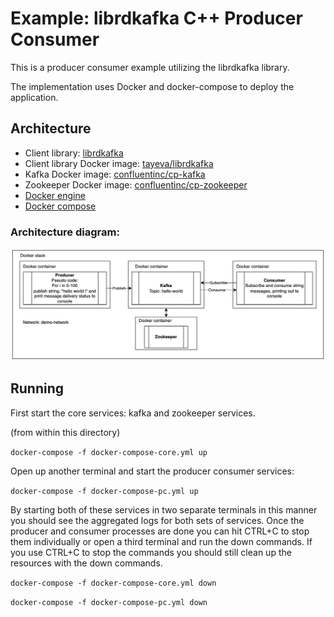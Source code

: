 # Example: librdkafka C++ Producer Consumer

This is a producer consumer example utilizing the librdkafka library. 

The implementation uses Docker and docker-compose to deploy the application.

## Architecture

- Client library: [librdkafka](https://github.com/confluentinc/librdkafka)
- Client library Docker image: [tayeva/librdkafka](https://hub.docker.com/r/tayeva/librdkafka)
- Kafka Docker image: [confluentinc/cp-kafka](https://hub.docker.com/r/confluentinc/cp-kafka)
- Zookeeper Docker image: [confluentinc/cp-zookeeper](https://hub.docker.com/r/confluentinc/cp-zookeeper)
- [Docker engine](https://docs.docker.com/engine/)
- [Docker compose](https://docs.docker.com/compose/)

### Architecture diagram:

![Architecture diagram](https://github.com/tayeva/librdkafka-examples-cpp/blob/main/simple-producer-consumer/architecture.png)

## Running

First start the core services: kafka and zookeeper services.

(from within this directory)

`docker-compose -f docker-compose-core.yml up`

Open up another terminal and start the producer consumer services:

`docker-compose -f docker-compose-pc.yml up`

By starting both of these services in two separate terminals in this manner you should see the aggregated logs for both sets of services. Once the producer and consumer processes are done you can hit CTRL+C to stop them individually or open a third terminal and run the down commands. If you use CTRL+C to stop the commands you should still clean up the resources with the down commands.

`docker-compose -f docker-compose-core.yml down`

`docker-compose -f docker-compose-pc.yml down`
